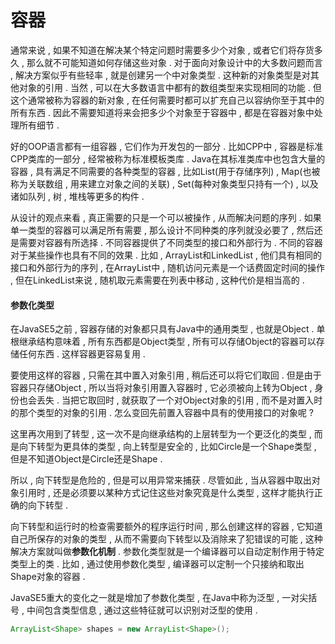 # 容器

通常来说 , 如果不知道在解决某个特定问题时需要多少个对象 , 或者它们将存货多久 , 那么就不可能知道如何存储这些对象 . 对于面向对象设计中的大多数问题而言 , 解决方案似乎有些轻率 , 就是创建另一个中对象类型 . 这种新的对象类型是对其他对象的引用 . 当然 , 可以在大多数语言中都有的数组类型来实现相同的功能 . 但这个通常被称为容器的新对象 , 在任何需要时都可以扩充自己以容纳你至于其中的所有东西 . 因此不需要知道将来会把多少个对象至于容器中 , 都是在容器对象中处理所有细节 . 

好的OOP语言都有一组容器 , 它们作为开发包的一部分 . 比如CPP中 , 容器是标准CPP类库的一部分 , 经常被称为标准模板类库 . Java在其标准类库中也包含大量的容器 , 具有满足不同需要的各种类型的容器 , 比如List\(用于存储序列\) , Map\(也被称为关联数组 , 用来建立对象之间的关联\) , Set\(每种对象类型只持有一个\) , 以及诸如队列 , 树 , 堆栈等更多的构件 . 

从设计的观点来看 , 真正需要的只是一个可以被操作 , 从而解决问题的序列 . 如果单一类型的容器可以满足所有需要 , 那么设计不同种类的序列就没必要了 , 然后还是需要对容器有所选择 . 不同容器提供了不同类型的接口和外部行为 . 不同的容器对于某些操作也具有不同的效果 . 比如 , ArrayList和LinkedList , 他们具有相同的接口和外部行为的序列 , 在ArrayList中 , 随机访问元素是一个话费固定时间的操作 , 但在LinkedList来说 , 随机取元素需要在列表中移动 , 这种代价是相当高的 . 

#### 参数化类型

在JavaSE5之前 , 容器存储的对象都只具有Java中的通用类型 , 也就是Object . 单根继承结构意味着 , 所有东西都是Object类型 , 所有可以存储Object的容器可以存储任何东西 . 这样容器更容易复用 . 

要使用这样的容器 , 只需在其中置入对象引用 , 稍后还可以将它们取回 . 但是由于容器只存储Object , 所以当将对象引用置入容器时 , 它必须被向上转为Object , 身份也会丢失 . 当把它取回时 , 就获取了一个对Object对象的引用 , 而不是对置入时的那个类型的对象的引用 . 怎么变回先前置入容器中具有的使用接口的对象呢 ? 

这里再次用到了转型 , 这一次不是向继承结构的上层转型为一个更泛化的类型 , 而是向下转型为更具体的类型 , 向上转型是安全的 , 比如Circle是一个Shape类型 , 但是不知道Object是Circle还是Shape . 

所以 , 向下转型是危险的 , 但是可以用异常来捕获 . 尽管如此 , 当从容器中取出对象引用时 , 还是必须要以某种方式记住这些对象究竟是什么类型 , 这样才能执行正确的向下转型 . 

向下转型和运行时的检查需要额外的程序运行时间 , 那么创建这样的容器 , 它知道自己所保存的对象的类型 , 从而不需要向下转型以及消除来了犯错误的可能 , 这种解决方案就叫做**参数化机制** . 参数化类型就是一个编译器可以自动定制作用于特定类型上的类 . 比如 , 通过使用参数化类型 , 编译器可以定制一个只接纳和取出Shape对象的容器 . 

JavaSE5重大的变化之一就是增加了参数化类型 , 在Java中称为泛型 , 一对尖括号 , 中间包含类型信息 , 通过这些特征就可以识别对泛型的使用 . 

```java
ArrayList<Shape> shapes = new ArrayList<Shape>();
```



